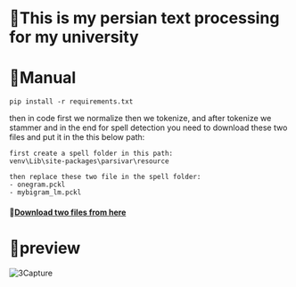 # 📓This is my persian text processing for my university
# 📘Manual

```
pip install -r requirements.txt
```

then in code first we normalize then we tokenize, and after tokenize we stammer and in the end for spell detection you need to download these two files and put it in the this below path:
```
first create a spell folder in this path:
venv\Lib\site-packages\parsivar\resource
```
```
then replace these two file in the spell folder:
- onegram.pckl
- mybigram_lm.pckl
```
#### 🔽<a href='https://www.dropbox.com/scl/fi/4lspgdqw0yym6w2ewhcs7/spell.zip?e=3&file_subpath=%2Fmybigram_lm.pckl&rlkey=fl0moighiw7s46pgorz1xjtg0&dl=0'>Download two files from here</a>

# 🎥preview

![3Capture](https://github.com/user-attachments/assets/c7e53bb6-c552-4e4d-914a-6eba692f4b1d)
